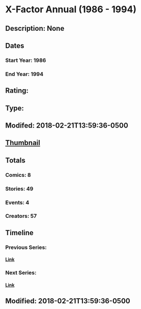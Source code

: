 # X-Factor Annual (1986 - 1994)
## Description: None
## Dates
### Start Year: 1986
### End Year: 1994
## Rating: 
## Type: 
## Modifed: 2018-02-21T13:59:36-0500
## [Thumbnail](http://i.annihil.us/u/prod/marvel/i/mg/9/20/4bb57efb25900.jpg)
## Totals
### Comics: 8
### Stories: 49
### Events: 4
### Creators: 57
## Timeline
### Previous Series: 
#### [Link]()
### Next Series: 
#### [Link]()
## Modified: 2018-02-21T13:59:36-0500